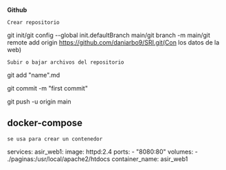 **Github**

`Crear repositorio`

git init/git config --global init.defaultBranch main/git branch -m main/git remote add origin https://github.com/daniarbo9/SRI.git(Con los datos de la web)

`Subir o bajar archivos del repositorio`

git add "name".md

git commit -m "first commit"

git push -u origin main

**docker-compose**
---------------------------
`se usa para crear un contenedor`

services: 
  asir_web1:
    image: httpd:2.4
    ports: 
     - "8080:80"
    volumes:
     - ./paginas:/usr/local/apache2/htdocs
    container_name: asir_web1
